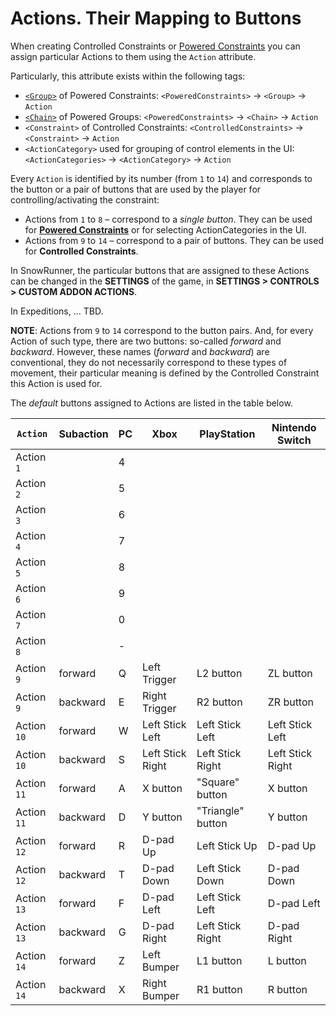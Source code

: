 # Actions. Their Mapping to Buttons

When creating Controlled Constraints or [Powered Constraints](./powered_constraints_overview.md) you can assign particular Actions to them using the `Action` attribute.

Particularly, this attribute exists within the following tags:

-   [`<Group>`](./../../tags_and_attributes_of_trucks/truck/poweredconstraints/group/index.md) of Powered Constraints: `<PoweredConstraints>` → `<Group>` → `Action`
-   [`<Chain>`](./../../tags_and_attributes_of_trucks/truck/poweredconstraints/chain/index.md) of Powered Groups: `<PoweredConstraints>` → `<Chain>` → `Action`
-   `<Constraint>` of Controlled Constraints: `<ControlledConstraints>` → `<Constraint>` → `Action`
-   `<ActionCategory>` used for grouping of control elements in the UI:  
    `<ActionCategories>` → `<ActionCategory>` → `Action`

Every `Action` is identified by its number (from `1` to `14`) and corresponds to the button or a pair of buttons that are used by the player for controlling/activating the constraint:

-   Actions from `1` to `8` – correspond to a *single button*. They can be used for [**Powered Constraints**](./powered_constraints_overview.md) or for selecting ActionCategories in the UI.
-   Actions from `9` to `14` – correspond to a pair of buttons. They can be used for **Controlled Constraints**.

In SnowRunner, the particular buttons that are assigned to these Actions can be changed in the **SETTINGS** of the game, in **SETTINGS > CONTROLS > CUSTOM ADDON ACTIONS**.

In Expeditions, ... TBD.

**NOTE**: Actions from `9` to `14` correspond to the button pairs. And, for every Action of such type, there are two buttons: so-called *forward* and *backward*. However, these names (*forward* and *backward*) are conventional, they do not necessarily correspond to these types of movement, their particular meaning is defined by the Controlled Constraint this Action is used for.

The *default* buttons assigned to Actions are listed in the table below.

| `Action`      | Subaction  | PC |  Xbox            | PlayStation       | Nintendo Switch  | 
|---------------|------------|----|------------------|-------------------|------------------|
| Action `1`    |            | 4  |                  |                   |                  |
| Action `2`    |            | 5  |                  |                   |                  |
| Action `3`    |            | 6  |                  |                   |                  |
| Action `4`    |            | 7  |                  |                   |                  |
| Action `5`    |            | 8  |                  |                   |                  |
| Action `6`    |            | 9  |                  |                   |                  |
| Action `7`    |            | 0  |                  |                   |                  |
| Action `8`    |            | -  |                  |                   |                  |
| Action `9`    | forward    | Q  | Left Trigger     | L2 button         | ZL button        |
| Action `9`    | backward   | E  | Right Trigger    | R2 button         | ZR button        |
| Action `10`   | forward    | W  | Left Stick Left  | Left Stick Left   | Left Stick Left  |
| Action `10`   | backward   | S  | Left Stick Right | Left Stick Right  | Left Stick Right |
| Action `11`   | forward    | A  | X button         | "Square" button   | X button         |
| Action `11`   | backward   | D  | Y button         | "Triangle" button | Y button         |
| Action `12`   | forward    | R  | D-pad Up         | Left Stick Up     | D-pad Up         |
| Action `12`   | backward   | T  | D-pad Down       | Left Stick Down   | D-pad Down       |
| Action `13`   | forward    | F  | D-pad Left       | Left Stick Left   | D-pad Left       |
| Action `13`   | backward   | G  | D-pad Right      | Left Stick Right  | D-pad Right      |
| Action `14`   | forward    | Z  | Left Bumper      | L1 button         | L button         |
| Action `14`   | backward   | X  | Right Bumper     | R1 button         | R button         |